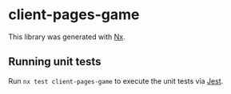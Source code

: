 # client-pages-game

This library was generated with [Nx](https://nx.dev).

## Running unit tests

Run `nx test client-pages-game` to execute the unit tests via [Jest](https://jestjs.io).
